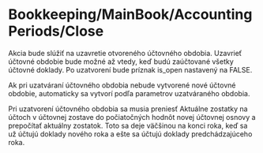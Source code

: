 # Bookkeeping/MainBook/AccountingPeriods/Close

Akcia bude slúžiť na uzavretie otvoreného účtovného obdobia. Uzavrieť účtovné obdobie bude možné až vtedy, keď budú zaúčtované všetky účtovné doklady. Po uzatvorení bude príznak is_open nastavený na FALSE.

Ak pri uzatváraní účtovného obdobia nebude vytvorené nové účtovné obdobie, automaticky sa vytvorí podľa parametrov uzatváraného obdobia.

Pri uzatvorení účtovného obdobia sa musia preniesť  Aktuálne zostatky na účtoch v účtovnej zostave do počiatočných hodnôt novej účtovnej osnovy a prepočítať aktuálny zostatok. Toto sa deje väčšinou na konci roka, keď sa už účtujú doklady nového roka a ešte sa účtujú doklady predchádzajúceho roka.